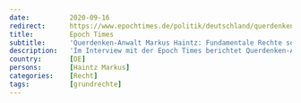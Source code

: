 ```yaml
---
date:          2020-09-16
redirect:      https://www.epochtimes.de/politik/deutschland/querdenken-anwalt-markus-haintz-fundamentale-rechte-muessen-nicht-immer-erst-eingeklagt-werden-a3334654.html
title:         Epoch Times
subtitle:      'Querdenken-Anwalt Markus Haintz: Fundamentale Rechte sollten nicht erst eingeklagt werden müssen'
description:   'Im Interview mit der Epoch Times berichtet Querdenken-Anwalt Markus Haintz über das Vorgehen der Polizei sowie über nicht zutreffende mediale Berichterstattung.'
country:       [DE]
persons:       [Haintz Markus]
categories:    [Recht]
tags:          [grundrechte]
---
```

